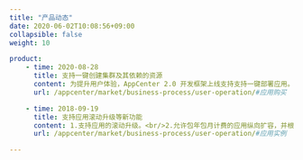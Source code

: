 ```yaml
---
title: "产品动态"
date: 2020-06-02T10:08:56+09:00
collapsible: false
weight: 10

product:
    - time: 2020-08-28
      title: 支持一键创建集群及其依赖的资源
      content: 为提升用户体验，AppCenter 2.0 开发框架上线支持支持一键部署应用。用户可以一键创建集群及 VPC，并将集群加入到 VPC 中的 Vxnet。
      url: /appcenter/market/business-process/user-operation/#应用购买

    - time: 2018-09-19
      title: 支持应用滚动升级等新功能
      content: 1.支持应用的滚动升级。<br/>2.允许包年包月计费的应用纵向扩容，并根据扩容配置，重新计算包年包月模式计费。
      url: /appcenter/market/business-process/user-operation/#应用实例

---
```


